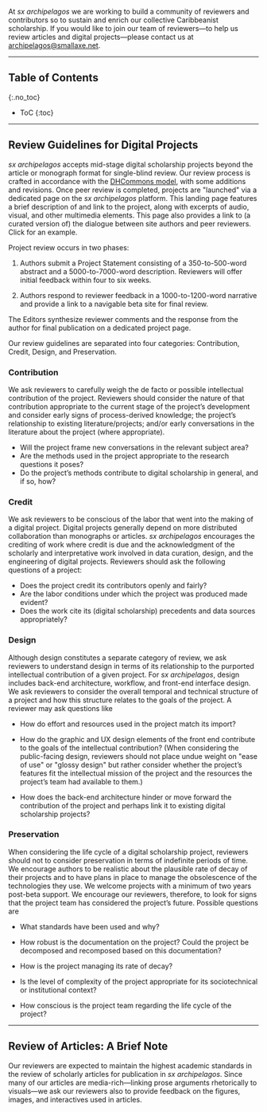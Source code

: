 At *sx archipelagos* we are working to build a community of reviewers and contributors so to sustain and enrich our collective Caribbeanist scholarship. If you would like to join our team of reviewers—to help us review articles and digital projects—please contact us at archipelagos@smallaxe.net.

---

## Table of Contents
{:.no_toc}

* ToC
{:toc}

---

## Review Guidelines for Digital Projects

*sx archipelagos* accepts mid-stage digital scholarship projects beyond
the article or monograph format for single-blind review. Our review
process is crafted in accordance with the [DHCommons
model](http://dhcommons.org/journal/submission-guidelines), with some
additions and revisions. Once peer review is completed, projects are
"launched" via a dedicated page on the *sx archipelagos* platform. This
landing page features a brief description of and link to the project,
along with excerpts of audio, visual, and other multimedia elements.
This page also provides a link to (a curated version of) the dialogue
between site authors and peer reviewers. Click for an example.

Project review occurs in two phases:

1.  Authors submit a Project Statement consisting of a 350-to-500-word
    abstract and a 5000-to-7000-word description. Reviewers will offer
    initial feedback within four to six weeks.

2.  Authors respond to reviewer feedback in a 1000-to-1200-word
    narrative and provide a link to a navigable beta site for
    final review.

The Editors synthesize reviewer comments and the response from the
author for final publication on a dedicated project page.

Our review guidelines are separated into four categories: Contribution,
Credit, Design, and Preservation.

### Contribution

We ask reviewers to carefully weigh the de facto or possible
intellectual contribution of the project. Reviewers should consider the
nature of that contribution appropriate to the current stage of the
project’s development and consider early signs of process-derived
knowledge; the project’s relationship to existing literature/projects;
and/or early conversations in the literature about the project (where
appropriate).

- Will the project frame new conversations in the relevant subject
  area?
- Are the methods used in the project appropriate to the research
  questions it poses?
- Do the project’s methods contribute to digital scholarship in
  general, and if so, how?

### Credit

We ask reviewers to be conscious of the labor that went into the making
of a digital project. Digital projects generally depend on more
distributed collaboration than monographs or articles. *sx archipelagos*
encourages the crediting of work where credit is due and the
acknowledgment of the scholarly and interpretative work involved in data
curation, design, and the engineering of digital projects. Reviewers
should ask the following questions of a project:

- Does the project credit its contributors openly and fairly?
- Are the labor conditions under which the project was produced made
  evident?
- Does the work cite its (digital scholarship) precedents and data
  sources appropriately?

### Design

Although design constitutes a separate category of review, we ask
reviewers to understand design in terms of its relationship to the
purported intellectual contribution of a given project. For *sx
archipelagos*, design includes back-end architecture, workflow, and
front-end interface design. We ask reviewers to consider the overall
temporal and technical structure of a project and how this structure
relates to the goals of the project. A reviewer may ask questions like

-   How do effort and resources used in the project match its import?

-   How do the graphic and UX design elements of the front end
    contribute to the goals of the intellectual contribution? (When
    considering the public-facing design, reviewers should not place
    undue weight on "ease of use" or "glossy design" but rather consider
    whether the project’s features fit the intellectual mission of the
    project and the resources the project’s team had available to them.)

-   How does the back-end architecture hinder or move forward the
    contribution of the project and perhaps link it to existing digital
    scholarship projects?

### Preservation

When considering the life cycle of a digital scholarship project,
reviewers should not to consider preservation in terms of indefinite
periods of time. We encourage authors to be realistic about the
plausible rate of decay of their projects and to have plans in place to
manage the obsolescence of the technologies they use. We welcome
projects with a minimum of two years post-beta support. We encourage our
reviewers, therefore, to look for signs that the project team has
considered the project’s future. Possible questions are

-   What standards have been used and why?

-   How robust is the documentation on the project? Could the project be
    decomposed and recomposed based on this documentation?

-   How is the project managing its rate of decay?

-   Is the level of complexity of the project appropriate for its
    sociotechnical or institutional context?

-   How conscious is the project team regarding the life cycle of the
    project?

---

## Review of Articles: A Brief Note

Our reviewers are expected to maintain the highest academic standards in
the review of scholarly articles for publication in *sx archipelagos*.
Since many of our articles are media-rich—linking prose arguments
rhetorically to visuals—we ask our reviewers also to provide feedback on
the figures, images, and interactives used in articles.


